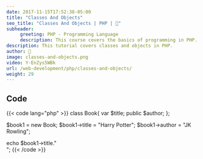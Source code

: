 ```yaml
---
date: 2017-11-15T17:52:38-05:00
title: "Classes And Objects"
seo_title: "Classes And Objects | PHP | 🦒"
subheader:
     greeting: PHP - Programming Language
     description: This course covers the basics of programming in PHP. Work your way through the videos/articles and I'll teach you everything you need to know to start your programming journey!
description: This tutorial covers classes and objects in PHP.
author: 🦒
image: classes-and-objects.png
video: Y-EnZys5WBk
url: /web-development/php/classes-and-objects/
weight: 29
---
```


## Code

{{< code lang="php" >}}
class Book{
     var $title;
     public $author;
};


$book1 = new Book;
$book1->title = "Harry Potter";
$book1->author = "JK Rowling";

echo $book1->title."<br>";
{{< /code >}}